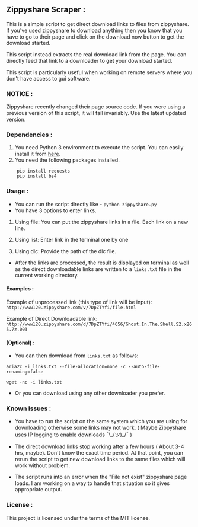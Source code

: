 ## Zippyshare Scraper :

This is a simple script to get direct download links to files from zippyshare. If you've used zippyshare to download anything then you know that you have to go to their page and click on the download now button to get the download started.

This script instead extracts the real download link from the page. You can directly feed that link to a downloader to get your download started.

This script is particularly useful when working on remote servers where you don't have access to gui software.

### NOTICE :

Zippyshare recently changed their page source code. If you were using a previous version of this script, it will fail invariably. Use the latest updated version.

### Dependencies :

1. You need Python 3 environment to execute the script. You can easily install it from [here](https://www.python.org/downloads/).
2. You need the following packages installed.
```
	pip install requests
	pip install bs4
```

### Usage :

* You can run the script directly like -
```python zippyshare.py```
* You have 3 options to enter links.

1. Using file: You can put the zippyshare links in a file. Each link on a new line.

2. Using list: Enter link in the terminal one by one

3. Using dlc: Provide the path of the dlc file.

* After the links are processed, the result is displayed on terminal as well as the direct downloadable links are written to a ```links.txt``` file in the current working directory.

#### Examples :

Example of unprocessed link (this type of link will be input): ```http://www120.zippyshare.com/v/7DpZTYfi/file.html```

Example of Direct Downloadable link: ```http://www120.zippyshare.com/d/7DpZTYfi/4656/Ghost.In.The.Shell.S2.x265.7z.003```

#### (Optional) :

* You can then download from ```links.txt``` as follows:

```aria2c -i links.txt --file-allocation=none -c --auto-file-renaming=false```

```wget -nc -i links.txt```

* Or you can download using any other downloader you prefer.

### Known Issues :

* You have to run the script on the same system which you are using for downloading otherwise some links may not work. ( Maybe Zippyshare uses IP logging to enable downloads ¯\\\_(ツ)_/¯ )

* The direct download links stop working after a few hours ( About 3-4 hrs, maybe). Don't know the exact time period.  At that point, you can rerun the script to get new download links to the same files which will work without problem.

* The script runs into an error when the "File not exist" zippyshare page loads. I am working on a way to handle that situation so it gives appropriate output.

### License :

This project is licensed under the terms of the MIT license.

